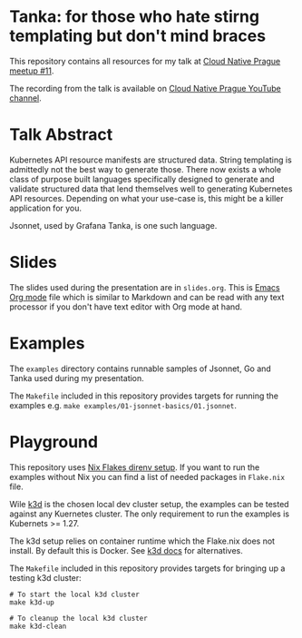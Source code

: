 # Tanka: for those who hate stirng templating but don't mind braces

This repository contains all resources for my talk at [Cloud Native Prague
meetup #11][cnp11].

The recording from the talk is available on [Cloud Native Prague YouTube
channel][cnp-yt].

# Talk Abstract

Kubernetes API resource manifests are structured data. String templating is
admittedly not the best way to generate those. There now exists a whole class of
purpose built languages specifically designed to generate and validate
structured data that lend themselves well to generating Kubernetes API
resources. Depending on what your use-case is, this might be a killer
application for you.

Jsonnet, used by Grafana Tanka, is one such language.


# Slides

The slides used during the presentation are in `slides.org`. This is [Emacs Org
mode][org] file which is similar to Markdown and can be read with any text
processor if you don't have text editor with Org mode at hand.


# Examples
 
The `examples` directory contains runnable samples of Jsonnet, Go and Tanka used
during my presentation.

The `Makefile` included in this repository provides targets for running the
examples e.g. `make examples/01-jsonnet-basics/01.jsonnet`.


# Playground 

This repository uses [Nix Flakes direnv setup][nix-direnv]. If you want to run
the examples without Nix you can find a list of needed packages in `Flake.nix`
file.

Wile [k3d][k3d] is the chosen local dev cluster setup, the examples can be
tested against any Kuernetes cluster. The only requirement to run the examples
is Kubernets >= 1.27.

The k3d setup relies on container runtime which the Flake.nix does not install.
By default this is Docker. See [k3d docs][k3d] for alternatives.

The `Makefile` included in this repository provides targets for bringing up a
testing k3d cluster:

```shell
# To start the local k3d cluster
make k3d-up

# To cleanup the local k3d cluster
make k3d-clean
```


[cnp-yt]: https://www.youtube.com/@CloudNativePrague/videos
[cnp11]: https://community.cncf.io/events/details/cncf-cloud-native-prague-presents-cloud-native-prague-11/
[k3d]: https://k3d.io/
[nix-direnv]: https://nix.dev/guides/recipes/direnv.html
[org]: https://orgmode.org/
